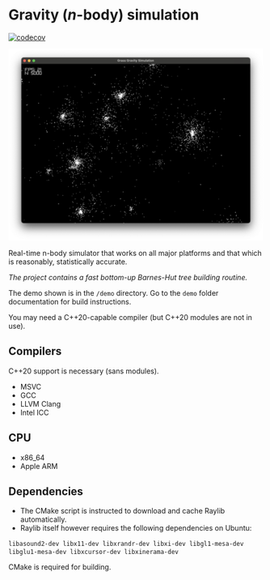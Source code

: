 # Gravity (*n*-body) simulation

[![codecov](https://codecov.io/github/axionbuster/grass/graph/badge.svg?token=313IVQ3QM7)](https://codecov.io/github/axionbuster/grass)

![Screenshot](demo/galaxies.png)

Real-time n-body simulator that works on all major platforms and that which is reasonably, statistically accurate.

*The project contains a fast bottom-up Barnes-Hut tree building routine.*

The demo shown is in the `/demo` directory.
Go to the `demo` folder documentation for build instructions.

You may need a C\+\+20-capable compiler (but C\+\+20 modules are not in use).

## Compilers

C\+\+20 support is necessary (sans modules).

* MSVC
* GCC
* LLVM Clang
* Intel ICC

## CPU

* x86_64
* Apple ARM

## Dependencies

* The CMake script is instructed to download and cache Raylib automatically.
* Raylib itself however requires the following dependencies on Ubuntu:
```
libasound2-dev libx11-dev libxrandr-dev libxi-dev libgl1-mesa-dev libglu1-mesa-dev libxcursor-dev libxinerama-dev
```

CMake is required for building.
